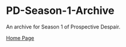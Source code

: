 # PD-Season-1-Archive
An archive for Season 1 of Prospective Despair.

[Home Page](https://sonic4999.github.io/PD-Season-1-Archive/Home)
